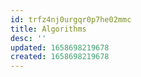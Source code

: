 ```yaml
---
id: trfz4nj0urgqr0p7he02mmc
title: Algorithms
desc: ''
updated: 1658698219678
created: 1658698219678
---
```

